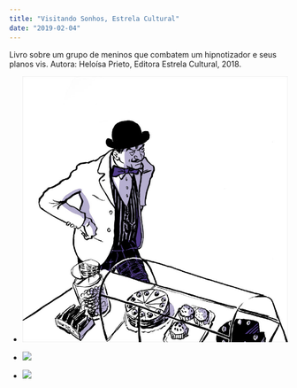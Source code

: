 ```yaml
---
title: "Visitando Sonhos, Estrela Cultural"
date: "2019-02-04"
---
```


Livro sobre um grupo de meninos que combatem um hipnotizador e seus planos vis. Autora: Heloísa Prieto, Editora Estrela Cultural, 2018.

- ![](images/03-Waguiho-e-Matias.jpg)
    
- ![](images/04-Avô-na-escola.jpg)
    
- ![](https://i0.wp.com/jan.limpens.com/wp-content/uploads/05-Deco-e-Waguinho-na-bibliotéca.jpg?fit=775%2C1024&ssl=1)
